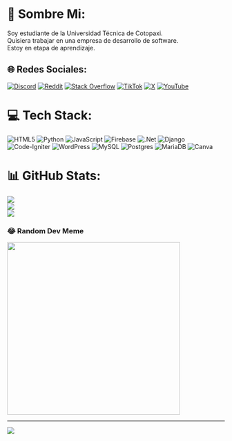 # 💫 Sombre Mi:
Soy estudiante de la Universidad Técnica de Cotopaxi.<br>Quisiera trabajar en una empresa de desarrollo de software.<br>Estoy en etapa de aprendizaje.


## 🌐 Redes Sociales:
[![Discord](https://img.shields.io/badge/Discord-%237289DA.svg?logo=discord&logoColor=white)](https://discord.gg/DashJam) [![Reddit](https://img.shields.io/badge/Reddit-%23FF4500.svg?logo=Reddit&logoColor=white)](https://reddit.com/user/DashJam1) [![Stack Overflow](https://img.shields.io/badge/-Stackoverflow-FE7A16?logo=stack-overflow&logoColor=white)](https://stackoverflow.com/users/Torres1368) [![TikTok](https://img.shields.io/badge/TikTok-%23000000.svg?logo=TikTok&logoColor=white)](https://tiktok.com/@DashJam1) [![X](https://img.shields.io/badge/X-black.svg?logo=X&logoColor=white)](https://x.com/Torres1368) [![YouTube](https://img.shields.io/badge/YouTube-%23FF0000.svg?logo=YouTube&logoColor=white)](https://youtube.com/@UC18xqaV6WYHXhrxahvkn6NQ) 

# 💻 Tech Stack:
![HTML5](https://img.shields.io/badge/html5-%23E34F26.svg?style=for-the-badge&logo=html5&logoColor=white) ![Python](https://img.shields.io/badge/python-3670A0?style=for-the-badge&logo=python&logoColor=ffdd54) ![JavaScript](https://img.shields.io/badge/javascript-%23323330.svg?style=for-the-badge&logo=javascript&logoColor=%23F7DF1E) ![Firebase](https://img.shields.io/badge/firebase-%23039BE5.svg?style=for-the-badge&logo=firebase) ![.Net](https://img.shields.io/badge/.NET-5C2D91?style=for-the-badge&logo=.net&logoColor=white) ![Django](https://img.shields.io/badge/django-%23092E20.svg?style=for-the-badge&logo=django&logoColor=white) ![Code-Igniter](https://img.shields.io/badge/CodeIgniter-%23EF4223.svg?style=for-the-badge&logo=codeIgniter&logoColor=white) ![WordPress](https://img.shields.io/badge/WordPress-%23117AC9.svg?style=for-the-badge&logo=WordPress&logoColor=white) ![MySQL](https://img.shields.io/badge/mysql-4479A1.svg?style=for-the-badge&logo=mysql&logoColor=white) ![Postgres](https://img.shields.io/badge/postgres-%23316192.svg?style=for-the-badge&logo=postgresql&logoColor=white) ![MariaDB](https://img.shields.io/badge/MariaDB-003545?style=for-the-badge&logo=mariadb&logoColor=white) ![Canva](https://img.shields.io/badge/Canva-%2300C4CC.svg?style=for-the-badge&logo=Canva&logoColor=white)
# 📊 GitHub Stats:
![](https://github-readme-stats.vercel.app/api?username=Torres1368&theme=blueberry&hide_border=false&include_all_commits=false&count_private=false)<br/>
![](https://github-readme-streak-stats.herokuapp.com/?user=Torres1368&theme=blueberry&hide_border=false)<br/>
![](https://github-readme-stats.vercel.app/api/top-langs/?username=Torres1368&theme=blueberry&hide_border=false&include_all_commits=false&count_private=false&layout=compact)

### 😂 Random Dev Meme
<img src='https://memer-new.vercel.app/' style="height: 400px;"/>

---
[![](https://visitcount.itsvg.in/api?id=Torres1368&icon=0&color=0)](https://visitcount.itsvg.in)

<!-- Proudly created with GPRM ( https://gprm.itsvg.in ) -->
